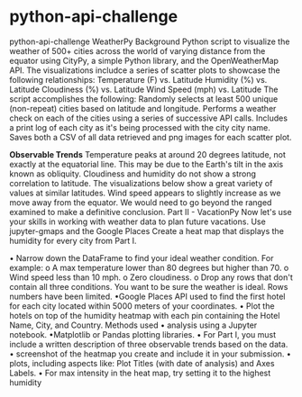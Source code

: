 # python-api-challenge
python-api-challenge
WeatherPy
Background Python script to visualize the weather of 500+ cities across the world of varying distance from the equator using CityPy, a simple Python library, and the OpenWeatherMap API.
The visualizations includce a series of scatter plots to showcase the following relationships:
Temperature (F) vs. Latitude Humidity (%) vs. Latitude Cloudiness (%) vs. Latitude Wind Speed (mph) vs. Latitude
The script accomplishes the following:
Randomly selects at least 500 unique (non-repeat) cities based on latitude and longitude.
Performs a weather check on each of the cities using a series of successive API calls.
Includes a print log of each city as it's being processed with the city city name.
Saves both a CSV of all data retrieved and png images for each scatter plot.

**Observable Trends**
Temperature peaks at around 20 degrees latitude, not exactly at the equatorial line. This may be due to the Earth's tilt in the axis known as obliquity.
Cloudiness and humidity do not show a strong correlation to latitude. The visualizations below show a great variety of values at similar latitudes.
Wind speed appears to slightly increase as we move away from the equator. We would need to go beyond the ranged examined to make a definitive conclusion.
Part II - VacationPy
Now let's use your skills in working with weather data to plan future vacations. Use jupyter-gmaps and the Google Places Create a heat map that displays the humidity for every city from Part I.
 
•	Narrow down the DataFrame to find your ideal weather condition. For example:
o	A max temperature lower than 80 degrees but higher than 70.
o	Wind speed less than 10 mph.
o	Zero cloudiness.
o	Drop any rows that don't contain all three conditions. You want to be sure the weather is ideal.
Rows numbers  have been limited.
•Google Places API used to find the first hotel for each city located within 5000 meters of your coordinates.
•	Plot the hotels on top of the humidity heatmap with each pin containing the Hotel Name, City, and Country.
Methods used
•	analysis using a Jupyter notebook.
•Matplotlib or Pandas plotting libraries.
•	For Part I, you must include a written description of three observable trends based on the data.
•	 screenshot of the heatmap you create and include it in your submission.
•	plots, including aspects like: Plot Titles (with date of analysis) and Axes Labels.
•	For max intensity in the heat map, try setting it to the highest humidity 


